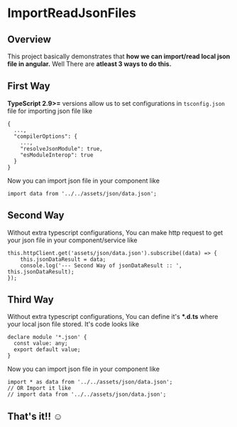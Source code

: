 # ImportReadJsonFiles

## Overview

This project basically demonstrates that **how we can import/read local json file in angular.** Well There are **atleast 3 ways to do this.**

## First Way

**TypeScript 2.9>=** versions allow us to set configurations in `tsconfig.json` file for importing json file like

```
{
  ...,
  "compilerOptions": {
    ...,
    "resolveJsonModule": true,
    "esModuleInterop": true
  }
}

```

Now you can import json file in your component like

```
import data from '../../assets/json/data.json';

```

## Second Way

Without extra typescript configurations, You can make http request to get your json file in your component/service like

```
this.httpClient.get('assets/json/data.json').subscribe((data) => {
    this.jsonDataResult = data;
    console.log('--- Second Way of jsonDataResult :: ', this.jsonDataResult);
});

```

## Third Way

Without extra typescript configurations, You can define it's **\*.d.ts** where your local json file stored. It's code looks like

```
declare module '*.json' {
  const value: any;
  export default value;
}

```

Now you can import json file in your component like

```
import * as data from '../../assets/json/data.json';
// OR Import it like
// import data from '../../assets/json/data.json';

```

## That's it!! :relaxed:
